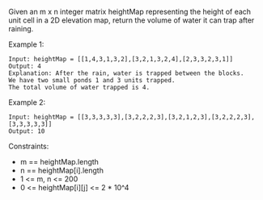 Given an m x n integer matrix heightMap representing the height of each unit cell in a 2D elevation map, return the volume of water it can trap after raining.

 

Example 1:

```
Input: heightMap = [[1,4,3,1,3,2],[3,2,1,3,2,4],[2,3,3,2,3,1]]
Output: 4
Explanation: After the rain, water is trapped between the blocks.
We have two small ponds 1 and 3 units trapped.
The total volume of water trapped is 4.
```

Example 2:

```
Input: heightMap = [[3,3,3,3,3],[3,2,2,2,3],[3,2,1,2,3],[3,2,2,2,3],[3,3,3,3,3]]
Output: 10
```

Constraints:

- m == heightMap.length
- n == heightMap[i].length
- 1 <= m, n <= 200
- 0 <= heightMap[i][j] <= 2 * 10^4